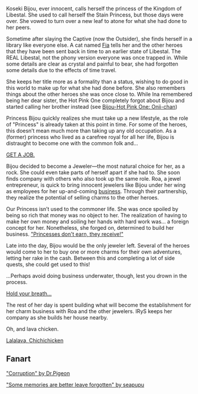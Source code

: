 <!-- title: Koseki Bijou -->
<!-- status: Alive -->

Koseki Bijou, ever innocent, calls herself the princess of the Kingdom of Libestal. She used to call herself the Stain Princess, but those days were over. She vowed to turn over a new leaf to atone for what she had done to her peers.

Sometime after slaying the Captive (now the Outsider), she finds herself in a library like everyone else. A cat named [Fia](#node:fia) tells her and the other heroes that they have been sent back in time to an earlier state of Libestal. The REAL Libestal, not the phony version everyone was once trapped in. While some details are clear as crystal and painful to bear, she had forgotten some details due to the effects of time travel.

She keeps her title more as a formality than a status, wishing to do good in this world to make up for what she had done before. She also remembers things about the other heroes she was once close to. While Ina remembered being her dear sister, the Hot Pink One completely forgot about Bijou and started calling her brother instead (see [Bijou-Hot Pink One: Onii-chan](#edge:irys-bijou))

Princess Bijou quickly realizes she must take up a new lifestyle, as the role of "Princess" is already taken at this point in time. For some of the heroes, this doesn’t mean much more than taking up any old occupation. As a (former) princess who lived as a carefree royal for all her life, Bijou is distraught to become one with the common folk and...

[GET A JOB.](#embed:https://youtu.be/pEAXwijhfFY?t=1762)

Bijou decided to become a Jeweler—the most natural choice for her, as a rock. She could even take parts of herself apart if she had to. She soon finds company with others who also took up the same role. Roa, a jewel entrepreneur, is quick to bring innocent jewelers like Bijou under her wing as employees for her up-and-coming [business](https://www.youtube.com/live/pEAXwijhfFY?si=pm8ohz6scqKw0s6B&t=2864). Through their partnership, they realize the potential of selling charms to the other heroes.

Our Princess isn’t used to the commoner life. She was once spoiled by being so rich that money was no object to her. The realization of having to make her own money and soiling her hands with hard work was... a foreign concept for her. Nonetheless, she forged on, determined to build her business. ["Princesses don't earn, they receive!"](https://youtu.be/pEAXwijhfFY?t=6275)

Late into the day, Bijou would be the only jeweler left. Several of the heroes would come to her to buy one or more charms for their own adventures, letting her rake in the cash. Between this and completing a lot of side quests, she could get used to this!

...Perhaps avoid doing business underwater, though, lest you drown in the process.

[Hold your breath...](#embed:https://youtu.be/pEAXwijhfFY?t=15743)

The rest of her day is spent building what will become the establishment for her charm business with Roa and the other jewelers. IRyS keeps her company as she builds her house nearby.

Oh, and lava chicken.

[Lalalava, Chichichicken](#embed:https://www.youtube.com/live/pEAXwijhfFY?si=g_MMHUO1MJ6g91V1&t=12480)

## Fanart

["Corruption" by Dr.Pigeon](https://x.com/PhdPigeon/status/1896821416395436357/photo/2)

["Some memories are better leave forgotten" by seapupu](https://x.com/seapupu290495/status/1919057398330700031)